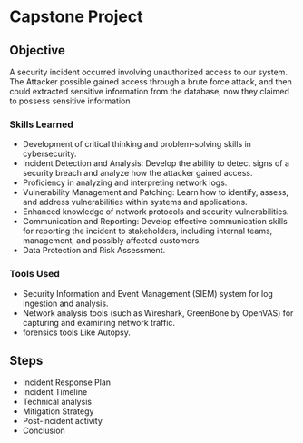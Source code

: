 # Capstone Project

## Objective

A security incident occurred involving unauthorized access to our system. The Attacker possible gained access
through a brute force attack, and then could extracted sensitive information from the database, now they
claimed to possess sensitive information

### Skills Learned

- Development of critical thinking and problem-solving skills in cybersecurity.
- Incident Detection and Analysis: Develop the ability to detect signs of a security breach and analyze how the attacker gained access. 
- Proficiency in analyzing and interpreting network logs.
- Vulnerability Management and Patching: Learn how to identify, assess, and address vulnerabilities within systems and applications.
- Enhanced knowledge of network protocols and security vulnerabilities.
- Communication and Reporting: Develop effective communication skills for reporting the incident to stakeholders, including internal teams, management, and possibly affected customers.
- Data Protection and Risk Assessment.

### Tools Used


- Security Information and Event Management (SIEM) system for log ingestion and analysis.
- Network analysis tools (such as Wireshark, GreenBone by OpenVAS) for capturing and examining network traffic.
- forensics tools Like Autopsy.

## Steps

- Incident Response Plan
- Incident Timeline
- Technical analysis
- Mitigation Strategy
- Post-incident activity
- Conclusion
